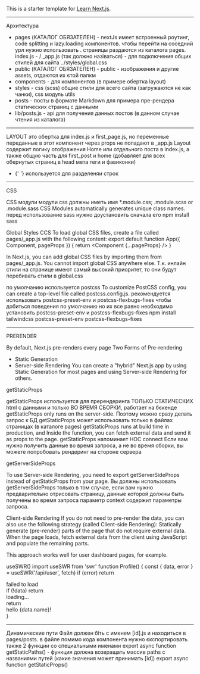 This is a starter template for [Learn Next.js](https://nextjs.org/learn).

---
Архитектура 
- pages (КАТАЛОГ ОБЯЗАТЕЛЕН) - nextJs имеет встроенный роутинг, code splitting и lazy.loading компонентов. чтобы перейти на соседний урл нужно использовать <Link href="/"></link>. страницы раздаются из каталога pages.
index.js - /
_app.js (так должно назіваться) - для подключения общих стилей для сайта ../styles/global.css
- public  (КАТАЛОГ ОБЯЗАТЕЛЕН)  - public - изображения и другие assets, отдаются их єтой папкм
- components - для компонентов (в примере обертка layout)
- styles - css (scss) общие стили для всего сайта (загружаются не как чанки), css модуль utils
- posts - посты в формате Markdown для примера пре-рендера статических страниц с данными
- lib/posts.js - api для получения данных постов (в данном случае чтения из каталога)
---

LAYOUT это обертка для index.js и first_page.js, но переменные переданные в этот компонент через props не попадают в _app.js 
Layout содержит логику отображения Home или отдельного поста в index.js, а также общую часть для first_post и home (добавляет для всех обернутых страниц в head мета теги и фавиконки)
- {' '} используется для разделеняи строк

---

CSS

CSS модули 
модули css должны иметь имя *.module.css; .module.scss or .module.sass
 CSS Modules automatically generates unique class names.
перед использование sass нужно доустановить сначала его
npm install sass

Global Styles СCS
To load global CSS files, create a file called pages/_app.js with the following content:
export default function App({ Component, pageProps }) {
  return <Component {...pageProps} />
}

In Next.js, you can add global CSS files by importing them from pages/_app.js. You cannot import global CSS anywhere else.
Т.к. инлайн стили на странице имеют самый высокий приоритет, то они будут перебивать стили в global.css

по умолчанию используется postcss
To customize PostCSS config, you can create a top-level file called postcss.config.js. 
рекомендуется использовать postcss-preset-env и postcss-flexbugs-fixes чтобы добиться поведения по умолчанию
но их все равно необходимо установить  postcss-preset-env  и postcss-flexbugs-fixes
 npm install tailwindcss postcss-preset-env postcss-flexbugs-fixes

<style jsx>{`
        .container {
          min-height: 100vh;
 	  ...
        }
`}</style>

----

PRERENDER

By default, Next.js pre-renders every page
Two Forms of Pre-rendering
- Static Generation
- Server-side Rendering 
You can create a "hybrid" Next.js app by using Static Generation for most pages and using Server-side Rendering for others.

getStaticProps 

getStaticProps используется для пререндеринга ТОЛЬКО СТАТИЧЕСКИХ html с данными и только ВО ВРЕМЯ СБОРКИ, работает на бєкенде
getStaticProps only runs on the server-side. Поэтому можно сразу делать запрос к БД
getStaticProps может использовать только в файлах страницах (в каталоге pages)
getStaticProps runs at build time in production, and Inside the function, you can fetch external data and send it as props to the page.
getStaticProps напоминает HOC connect
Если вам нужно получить данные во время запроса, а не во время сборки, вы можете попробовать рендеринг на стороне сервера

getServerSideProps

To use Server-side Rendering, you need to export getServerSideProps instead of getStaticProps from your page.
Вы должны использовать getServerSideProps только в том случае, если вам нужно предварительно отрисовать страницу, данные которой должны быть получены во время запроса
параметр context содержит параметры запроса.

Client-side Rendering
If you do not need to pre-render the data, you can also use the following strategy (called Client-side Rendering):
Statically generate (pre-render) parts of the page that do not require external data.
When the page loads, fetch external data from the client using JavaScript and populate the remaining parts.

This approach works well for user dashboard pages, for example. 

useSWR()
import useSWR from 'swr'
function Profile() {
  const { data, error } = useSWR('/api/user', fetch)
  if (error) return <div>failed to load</div>
  if (!data) return <div>loading...</div>
  return <div>hello {data.name}!</div>
}

--------------

Динамические пути
Файл должен біть с именем [id].js и находиться в pages/posts. 
в файле помимо кода компонента нужно єкспортировать также 2 функции со специальными именами
export async function getStaticPaths() - функция должна возвращать массив paths с названиями путей (какие значения может принимать [id])
export async function getStaticProps() 